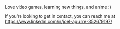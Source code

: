 Love video games, learning new things, and anime :)

If you're looking to get in contact, you can reach me at https://www.linkedin.com/in/joel-aguirre-352679197/

<!---
joelaaguirre12/joelaaguirre12 is a ✨ special ✨ repository because its `README.md` (this file) appears on your GitHub profile.
You can click the Preview link to take a look at your changes.
--->

